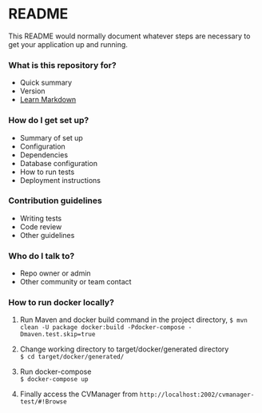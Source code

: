 # README #


This README would normally document whatever steps are necessary to get your application up and running.

### What is this repository for? ###

* Quick summary
* Version
* [Learn Markdown](https://bitbucket.org/tutorials/markdowndemo)

### How do I get set up? ###

* Summary of set up
* Configuration
* Dependencies
* Database configuration
* How to run tests
* Deployment instructions

### Contribution guidelines ###

* Writing tests
* Code review
* Other guidelines

### Who do I talk to? ###

* Repo owner or admin
* Other community or team contact

### How to run docker locally? ###

1. Run Maven and docker build command in the project directory,
`$ mvn clean -U package docker:build -Pdocker-compose -Dmaven.test.skip=true`

2. Change working directory to target/docker/generated directory  
`$ cd target/docker/generated/`

3. Run docker-compose  
`$ docker-compose up`

4. Finally access the CVManager from `http://localhost:2002/cvmanager-test/#!Browse`
